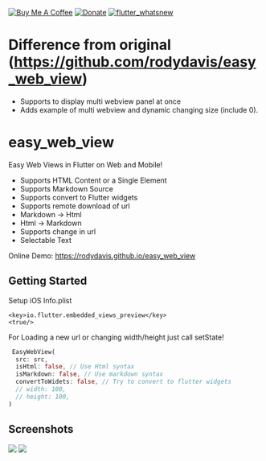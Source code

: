 [![Buy Me A Coffee](https://img.shields.io/badge/Donate-Buy%20Me%20A%20Coffee-yellow.svg)](https://www.buymeacoffee.com/rodydavis)
[![Donate](https://img.shields.io/badge/Donate-PayPal-green.svg)](https://www.paypal.com/cgi-bin/webscr?cmd=_s-xclick&hosted_button_id=WSH3GVC49GNNJ)
[![flutter_whatsnew](https://img.shields.io/pub/v/easy_web_view.svg)](https://pub.dev/packages/easy_web_view)

# Difference from original (https://github.com/rodydavis/easy_web_view)

- Supports to display multi webview panel at once
- Adds example of multi webview and dynamic changing size (include 0).

# easy_web_view

Easy Web Views in Flutter on Web and Mobile!

- Supports HTML Content or a Single Element
- Supports Markdown Source
- Supports convert to Flutter widgets
- Supports remote download of url
- Markdown -> Html
- Html -> Markdown
- Supports change in url
- Selectable Text

Online Demo: https://rodydavis.github.io/easy_web_view

## Getting Started

Setup iOS Info.plist

```
<key>io.flutter.embedded_views_preview</key>
<true/>
```

For Loading a new url or changing width/height just call setState!

```dart
 EasyWebView(
  src: src,
  isHtml: false, // Use Html syntax
  isMarkdown: false, // Use markdown syntax
  convertToWidets: false, // Try to convert to flutter widgets
  // width: 100,
  // height: 100,
)
```

## Screenshots

![](https://github.com/rodydavis/easy_web_view/blob/master/doc/screenshots/mobile.png?raw=true)
![](https://github.com/rodydavis/easy_web_view/blob/master/doc/screenshots/web.png?raw=true)
